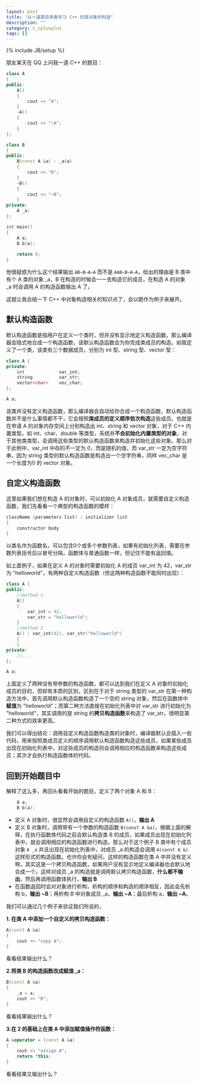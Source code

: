 ```yaml
---
layout: post
title: "从一道题目来看学习 C++ 的类对象的构造"
description: ""
category: c_cplusplus 
tags: []
---
```

{% include JB/setup %}


朋友某天在 QQ 上问我一道 C++ 的题目：

``` cpp
class A
{
public:
    A()
    {
        cout << "A";
    }
    ~A()
    {
        cout << "~A";
    }  
};

class B
{
public:
    B(const A &a) : _a(a)
    {
        cout << "B";
    }
    ~B()
    {
        cout << "~B";
    }
private:
    A _a;
};

int main()
{
    A a;
    B b(a);
    
    return 0;
}
```

他很疑惑为什么这个结果输出 `AB~B~A~A` 而不是 `AAB~B~A~A`，给出的理由是 B 类中有个 A 类的对象 \_a，B 在构造的时候会一一去构造它的成员，在构造 A 的对象 \_a 时会调用 A 的构造函数输出 A 了。

这就让我总结一下 C++ 中对象构造相关的知识点了，会以题作为例子来展开。

## 默认构造函数

默认构造函数是指用户在定义一个类时，但并没有显示地定义构造函数，那么编译器会隐式地合成一个构造函数，该默认构造函数会为你完成类成员的构造。如我定义了一个类，该类有三个数据成员，分别为 int 型、string 型、vector 型：

``` cpp
class A {
private:
	int 			var_int;
	string 			var_str;
	vector<char> 	vec_char;
};

A a;
```

该类并没有定义构造函数，那么编译器会自动给你合成一个构造函数，默认构造函数并不是什么事情都不干，它会按照**类成员的定义顺序依次构造**这些成员。也就是在申请 A 的对象内存空间上分别构造出 int、string 和 vector 对象，对于 C++ 内置类型，如 int、char、double 等类型，系统并**不会初始化内置类型的对象**，对于其他类类型，会调用这些类型的默认构造函数来构造并初始化这些对象。那么对于此例中，var_int 中存的不一定为 0，而是随机的值，而 var_str 一定为空字符串，因为 string 类型的默认构造函数是构造出一个空字符串，同样 vec_char 是一个长度为0 的 vector 对象。



## 自定义构造函数

这里如果我们想在构造 A 的对象时，可以初始化 A 对象成员，就需要自定义构造函数，我们先看看一个典型的构造函数的模样：

``` cpp
className (parameters list) : initializer list
{
	constructor body
}
```

以类名作为函数名，可以包含0个或多个参数列表，如果有初始化列表，需要在参数列表括号后以冒号分隔，函数体与普通函数一样，但记住不能有返回值。

如上面例子，如果在定义 A 的对象时需要初始化 A 的成员 var_int 为 42，var_str 为 "helloworld"，有两种自定义构造函数（但这两种构造函数不能同时出现）：

``` cpp
class A {
public:
	//method 1
	A() 
	{
		var_int = 42;
		var_str = "helloworld";
	}
	//method 2
	A() : var_int(42), var_str("helloworld")
	{
	}
private:
	//...
};

A a;
```

上面定义了两种没有带参数的构造函数，都可以达到我们在定义 A 对象时初始化成员的目的，但却有本质的区别，区别在于对于 string 类型的 var_str 在第一种构造方法中，首先调用默认构造函数构造了一个空的 string 对象，然后在函数体中**赋值**为 "helloworld"；而第二种方法直接在初始化列表中对 var_str 进行初始化为 "helloworld"，其实调用的是 string 的**拷贝构造函数**来构造了 var_str。很明显第二种方式的效率更高。

我们可以得出结论：调用自定义构造函数构造类的对象时，编译器默认会插入一些代码，用来按照类成员定义的顺序调用默认构造函数构造这些成员，如果某些成员出现在初始化列表中，对这些成员的构造则会调用相应的构造函数来构造这些成员；其次才会执行构造函数体的代码。


## 回到开始题目中

解释了这么多，再回头看看开始的题目，定义了两个对象 A 和 B：

``` cpp
    A a;
    B b(a);
```

* 定义 A 对象时，很显然会调用自定义的构造函数 `A()`，**输出 A**
* 定义 B 对象时，调用带有一个参数的构造函数 `B(const A &a)`，根据上面的解释，在执行函数体代码之前会默认构造类 B 的成员，如果成员出现在初始化列表中，就会调用相应的构造函数进行构造。那么对于这个例子 B 类中有个成员对象 `A _a` 并且出现在初始化列表中，对成员 \_a 的构造会调用 `A(const A &)` 这样形式的构造函数。也许你会有疑问，这样的构造函数在类 A 中并没有定义啊，其实这是一个拷贝构造函数，如果用户没有显示地定义编译器也会默认地合成一个。这样对成员 \_a 的构造就是调用默认拷贝构造函数，**什么都不输出**，然后再调用函数体执行，**输出 B**
* 在函数返回时会对对象进行析构，析构的顺序和构造的顺序相反，因此会先析构 b，**输出 ~B**；再析构 B 中对象成员 _a，**输出 ~A**；最后析构 a，**输出 ~A**。

我们可以通过几个例子来验证我们所说的，

**1. 在类 A 中添加一个自定义的拷贝构造函数：**

``` cpp
A(const A &a)
{
	cout << "copy A";
}
```

看看结束输出什么？

**2.将类 B 的构造函数改成赋值 _a：**

``` cpp
B(const A &a)
{
	_a = a;
    cout << "B";
}
```

看看结果输出什么？

**3.在 2 的基础上在类 A 中添加赋值操作符函数：**

``` cpp
A &operator = (const A &a)
{
	cout << "assign A";
	return *this;
}
```

看看结果又输出什么？
